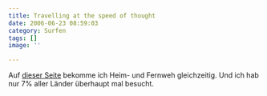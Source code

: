 ```yaml
---
title: Travelling at the speed of thought
date: 2006-06-23 08:59:03
category: Surfen
tags: []
image: ''

---
```


Auf [dieser Seite](http://www.world66.com/) bekomme ich Heim- und Fernweh gleichzeitig. Und ich hab nur 7% aller Länder überhaupt mal besucht.
